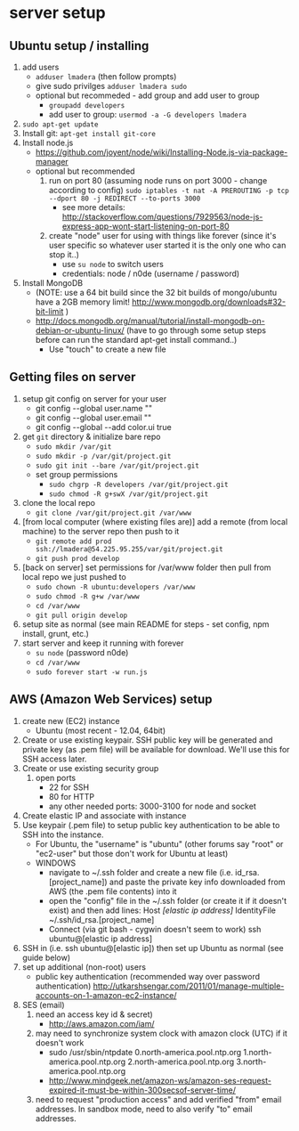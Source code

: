 # server setup

## Ubuntu setup / installing
1. add users
	- `adduser lmadera` (then follow prompts)
	- give sudo privilges `adduser lmadera sudo`
	- optional but recommeded - add group and add user to group
		- `groupadd developers`
		- add user to group: `usermod -a -G developers lmadera`
2. `sudo apt-get update`
3. Install git: `apt-get install git-core`
4. Install node.js
	- https://github.com/joyent/node/wiki/Installing-Node.js-via-package-manager
	- optional but recommended
		1. run on port 80 (assuming node runs on port 3000 - change according to config) `sudo iptables -t nat -A PREROUTING -p tcp --dport 80 -j REDIRECT --to-ports 3000`
			- see more details: http://stackoverflow.com/questions/7929563/node-js-express-app-wont-start-listening-on-port-80
		2. create "node" user for using with things like forever (since it's user specific so whatever user started it is the only one who can stop it..)
			- use `su node` to switch users
			- credentials: node / n0de (username / password)
5. Install MongoDB
	- (NOTE: use a 64 bit build since the 32 bit builds of mongo/ubuntu have a 2GB memory limit! http://www.mongodb.org/downloads#32-bit-limit )
	- http://docs.mongodb.org/manual/tutorial/install-mongodb-on-debian-or-ubuntu-linux/ (have to go through some setup steps before can run the standard apt-get install command..)
		- Use "touch" to create a new file


## Getting files on server
1. setup git config on server for your user
	- git config --global user.name "<your name>"
	- git config --global user.email "<your email>"
	- git config --global --add color.ui true
2. get `git` directory & initialize bare repo
	- `sudo mkdir /var/git`
	- `sudo mkdir -p /var/git/project.git`
	- `sudo git init --bare /var/git/project.git`
	- set group permissions
		- `sudo chgrp -R developers /var/git/project.git`
		- `sudo chmod -R g+swX /var/git/project.git`
3. clone the local repo
	- `git clone /var/git/project.git /var/www`
4. [from local computer (where existing files are)] add a remote (from local machine) to the server repo then push to it
	- `git remote add prod ssh://lmadera@54.225.95.255/var/git/project.git`
	- `git push prod develop`
5. [back on server] set permissions for /var/www folder then pull from local repo we just pushed to
	- `sudo chown -R ubuntu:developers /var/www`
	- `sudo chmod -R g+w /var/www`
	- `cd /var/www`
	- `git pull origin develop`
6. setup site as normal (see main README for steps - set config, npm install, grunt, etc.)
7. start server and keep it running with forever
	- `su node` (password n0de)
	- `cd /var/www`
	- `sudo forever start -w run.js`


## AWS (Amazon Web Services) setup
1. create new (EC2) instance
	- Ubuntu (most recent - 12.04, 64bit)
2. Create or use existing keypair. SSH public key will be generated and private key (as .pem file) will be available for download. We'll use this for SSH access later.
3. Create or use existing security group
	1. open ports
		- 22 for SSH
		- 80 for HTTP
		- any other needed ports: 3000-3100 for node and socket
4. Create elastic IP and associate with instance
5. Use keypair (.pem file) to setup public key authentication to be able to SSH into the instance.
	-  For Ubuntu, the "username" is "ubuntu" (other forums say "root" or "ec2-user" but those don't work for Ubuntu at least)
	- WINDOWS
		- navigate to ~/.ssh folder and create a new file (i.e. id_rsa.[project_name]) and paste the private key info downloaded from AWS (the .pem file contents) into it
		- open the "config" file in the ~/.ssh folder (or create it if it doesn't exist) and then add lines:
			Host *[elastic ip address]*
				IdentityFile ~/.ssh/id_rsa.[project_name]
		- Connect (via git bash - cygwin doesn't seem to work)
			ssh ubuntu@[elastic ip address]
6. SSH in (i.e. ssh ubuntu@[elastic ip]) then set up Ubuntu as normal (see guide below)
7. set up additional (non-root) users
	- public key authentication (recommended way over password authentication)
		http://utkarshsengar.com/2011/01/manage-multiple-accounts-on-1-amazon-ec2-instance/
8. SES (email)
	1. need an access key id & secret)
		- http://aws.amazon.com/iam/
	2. may need to synchronize system clock with amazon clock (UTC) if it doesn't work
		- sudo /usr/sbin/ntpdate 0.north-america.pool.ntp.org 1.north-america.pool.ntp.org 2.north-america.pool.ntp.org 3.north-america.pool.ntp.org
		- http://www.mindgeek.net/amazon-ws/amazon-ses-request-expired-it-must-be-within-300secsof-server-time/
	3. need to request "production access" and add verified "from" email addresses. In sandbox mode, need to also verify "to" email addresses.